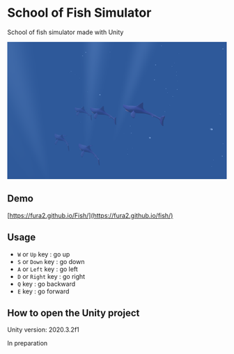 # School of Fish Simulator

School of fish simulator made with Unity

![](./screenshot.png)

## Demo

[https://fura2.github.io/Fish/](https://fura2.github.io/fish/)

## Usage

- ``W`` or ``Up`` key : go up
- ``S`` or ``Down`` key : go down
- ``A`` or ``Left`` key : go left
- ``D`` or ``Right`` key : go right
- ``Q`` key : go backward
- ``E`` key : go forward

## How to open the Unity project

Unity version: 2020.3.2f1

In preparation
